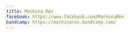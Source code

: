 ```yaml
---
title: Machina Rex
facebook: https://www.facebook.com/MachinaRex
bandcamp: https://machinarex.bandcamp.com/
---
```

